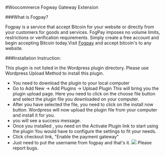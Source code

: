 #Woocommerce Fogway Gateway Extension

###What is Fogpay?

Fogpay is a service that accept Bitcoin for your website or directly from your customers for goods and services.  FogPay imposes no volume limits, restrictions or verification requirements. Simply create a free account and begin accepting Bitcoin today.Visit [Fogpay](https://fogpay.com) and accept bitcoin's to any website.


###Installation Instruction:


This plugin is not listed in the Wordpress plugin directory.  Please use Wordpress Upload Method to install this plugin.

* You need to download the plugin to your local computer
* Go to Add New -> Add Plugins -> Upload Plugin
This will bring you the plugin upload page. Here you need to click on the choose file button and select the plugin file you downloaded on your computer.
* After you have selected the file, you need to click on the install now button.
Wordpress will now upload the plugin file from your computer and install it for you.
* you will see a success message.
* Once you installed , you need on  the Activate Plugin link to start using the plugin
You would have to configure the settings to fit your needs.
* Click checkout link, "Enable the payment gateway"
* Just need to put the username from fogpay and that's it.
![](https://content.screencast.com/users/slick2/folders/Jing/media/b40a436e-753b-4fac-a363-957e2cc4c154/2017-01-27_1914.png)
Please report bugs.


 

